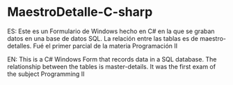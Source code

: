 # MaestroDetalle-C-sharp
ES: Este es un Formulario de Windows hecho en C# en la que se graban datos en una base de datos SQL. La relación entre las tablas es de maestro-detalles. Fué el primer parcial de la materia Programación II 

EN: This is a C# Windows Form that records data in a SQL database. The relationship between the tables is master-details. It was the first exam of the subject Programming II
